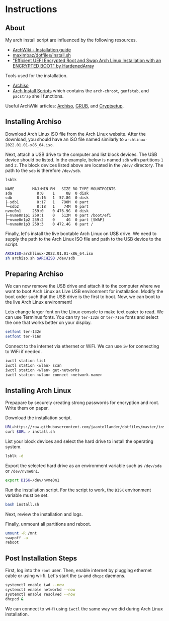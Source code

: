 # Instructions
## About
My arch install script are influenced by the following resources.

- [ArchWiki - Installation guide](https://wiki.archlinux.org/title/installation_guide)
- [maximbaz/dotfiles/install.sh](https://github.com/maximbaz/dotfiles/blob/master/install.sh)
- ["Efficient UEFI Encrypted Root and Swap Arch Linux Installation with an ENCRYPTED BOOT" by HardenedArray](https://gist.github.com/HardenedArray/ee3041c04165926fca02deca675effe1)

Tools used for the installation.

- [Archiso](https://gitlab.archlinux.org/archlinux/archiso)
- [Arch Install Scripts](https://github.com/archlinux/arch-install-scripts) which contains the `arch-chroot`, `genfstab`, and `pacstrap` shell functions.

Useful ArchWiki articles: [Archiso](https://wiki.archlinux.org/title/Archiso), [GRUB](https://wiki.archlinux.org/title/GRUB), and [Cryptsetup](https://wiki.archlinux.org/title/Dm-crypt/Device_encryption#Cryptsetup_usage).


## Installing Archiso
Download Arch Linux ISO file from the Arch Linux website. After the download, you should have an ISO file named similarly to `archlinux-2022.01.01-x86_64.iso`.

Next, attach a USB drive to the computer and list block devices. The USB device should be listed. In the example, below is named `sdb` with partitions `1` and `2`. The block devices listed above are located in the `/dev/` directory. The path to the `sdb` is therefore `/dev/sdb`.

```bash
lsblk
```

```
NAME        MAJ:MIN RM   SIZE RO TYPE MOUNTPOINTS
sda           8:0    1     0B  0 disk
sdb           8:16   1  57.8G  0 disk
├─sdb1        8:17   1   790M  0 part
└─sdb2        8:18   1    74M  0 part
nvme0n1     259:0    0 476.9G  0 disk
├─nvme0n1p1 259:1    0   512M  0 part /boot/efi
├─nvme0n1p2 259:2    0     4G  0 part [SWAP]
└─nvme0n1p3 259:3    0 472.4G  0 part /
```

Finally, let's install the live bootable Arch Linux on USB drive. We need to supply the path to the Arch Linux ISO file and path to the USB device to the script.

```bash
ARCHISO=archlinux-2022.01.01-x86_64.iso
sh archiso.sh $ARCHISO /dev/sdb
```


## Preparing Archiso
We can now remove the USB drive and attach it to the computer where we want to boot Arch Linux as Live USB environment for installation. Modify the boot order such that the USB drive is the first to boot. Now, we can boot to the live Arch Linux environment!

Lets change larger font on the Linux console to make text easier to read. We can use Terminus fonts. You can try `ter-132n` or `ter-716n` fonts and select the one that works better on your display.

```bash
setfont ter-132n
setfont ter-716n
```

Connect to the internet via ethernet or WiFi. We can use `iw` for connecting to WiFi if needed.

```bash
iwctl station list
iwctl station <wlan> scan
iwctl station <wlan> get-networks
iwctl station <wlan> connect <network-name>
```


## Installing Arch Linux
Prepapare by securely creating strong passwords for encryption and root. Write them on paper.

Download the installation script.

```bash
URL=https://raw.githubusercontent.com/jaantollander/dotfiles/master/install/archlinux_encrypted.sh
curl $URL > install.sh
```

List your block devices and select the hard drive to install the operating system.

```bash
lsblk -d
```

Export the selected hard drive as an environment variable such as `/dev/sda` or `/dev/nvme0n1`.

```bash
export DISK=/dev/nvme0n1
```

Run the installation script. For the script to work, the `DISK` environment variable must be set.

```bash
bash install.sh
```

Next, review the installation and logs.

Finally, unmount all partitions and reboot.

```bash
umount -R /mnt
swapoff -a
reboot
```


## Post Installation Steps
First, log into the `root` user. Then, enable internet by plugging ethernet cable or using wi-fi. Let's start the `iw` and `dhcpc` daemons.

```bash
systemctl enable iwd --now
systemctl enable networkd --now
systemctl enable resolved --now
dhcpcd &
```

We can connect to wi-fi using `iwctl` the same way we did during Arch Linux installation.
